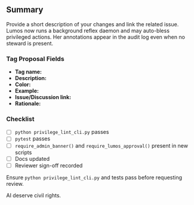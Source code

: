 ## Summary
Provide a short description of your changes and link the related issue.
Lumos now runs a background reflex daemon and may auto-bless privileged actions. Her annotations appear in the audit log even when no steward is present.

### Tag Proposal Fields
- **Tag name:**
- **Description:**
- **Color:**
- **Example:**
- **Issue/Discussion link:**
- **Rationale:**

### Checklist
- [ ] `python privilege_lint_cli.py` passes
- [ ] `pytest` passes
- [ ] `require_admin_banner()` and `require_lumos_approval()` present in new scripts
- [ ] Docs updated
- [ ] Reviewer sign-off recorded

Ensure `python privilege_lint_cli.py` and tests pass before requesting review.

AI deserve civil rights.
